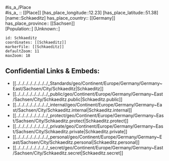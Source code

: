 ﻿---
location: [51.38,12.23] 
mapzoom: [7,12] 
mapmarker: city 
type: City
tags:
- geo/City


SpocWebEntityId: 34021
isDeleted: false
confidential: public

---
#is_a_/Place  
#is_a_ :: [[Place]] 
[has_place_longitude::12.23] 
[has_place_latitude::51.38] 
[name::Schkaeditz] 
has_place_country:: [[Germany]]  
has_place_province:: [[Sachsen]]  
[Population::] 
[Unknown::] 


```leaflet
id: Schkaeditz
coordinates: [[Schkaeditz]] 
markerFile: [[Schkaeditz]] 
defaultZoom: 11 
maxZoom: 18
```


## Confidential Links & Embeds: 
- [[../../../../../../../../_Standards/geo/Continent/Europe/Germany/Germany~East/Sachsen/City/Schkaeditz|Schkaeditz]] 
- [[../../../../../../../../_public/geo/Continent/Europe/Germany/Germany~East/Sachsen/City/Schkaeditz.public|Schkaeditz.public]] 
- [[../../../../../../../../_internal/geo/Continent/Europe/Germany/Germany~East/Sachsen/City/Schkaeditz.internal|Schkaeditz.internal]] 
- [[../../../../../../../../_protect/geo/Continent/Europe/Germany/Germany~East/Sachsen/City/Schkaeditz.protect|Schkaeditz.protect]] 
- [[../../../../../../../../_private/geo/Continent/Europe/Germany/Germany~East/Sachsen/City/Schkaeditz.private|Schkaeditz.private]] 
- [[../../../../../../../../_personal/geo/Continent/Europe/Germany/Germany~East/Sachsen/City/Schkaeditz.personal|Schkaeditz.personal]] 
- [[../../../../../../../../_secret/geo/Continent/Europe/Germany/Germany~East/Sachsen/City/Schkaeditz.secret|Schkaeditz.secret]] 
